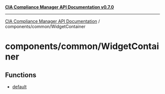 [**CIA Compliance Manager API Documentation v0.7.0**](../../../README.md)

***

[CIA Compliance Manager API Documentation](../../../modules.md) / components/common/WidgetContainer

# components/common/WidgetContainer

## Functions

- [default](functions/default.md)
